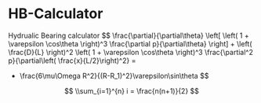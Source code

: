# HB-Calculator
Hydrualic Bearing calculator
$$
\frac{\partial}{\partial\theta} \left[ \left( 1 + \varepsilon \cos\theta \right)^3 \frac{\partial p}{\partial\theta} \right] + 
\left( \frac{D}{L} \right)^2 \left( 1 + \varepsilon \cos\theta \right)^3 \frac{\partial^2 p}{\partial\left( \frac{x}{L/2}\right)^2} = 
- \frac{6\mu\Omega R^2}{(R-R_1)^2}\varepsilon\sin\theta
$$

$$
\\sum_{i=1}^{n} i = \frac{n(n+1)}{2}
$$
